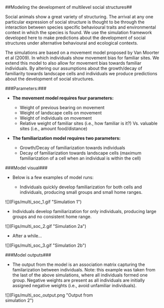 
##Modeling the development of multilevel social structures##

Social animals show a great variety of structuring. The arrival at any one particular expression of social structure is thought to be through the interaction between species specific behavioural traits and environmental context in which the species is found. We use the simulation framework developed here to make predictions about the development of social structures under alternative behavioural and ecological contexts.

The simulations are based on a movement model proposed by Van Moorter et al (2009). In which individuals show movement bias for familiar sites. We extend this model to also allow for movement bias towards familiar individuals. By altering our assumptions about the growth/decay of familiarity towards landscape cells and individuals we produce predictions about the development of social structures.

###Parameters:###
* **The movement model requires four parameters:**
  + Weight of previous bearing on movement
  + Weight of landscape cells on movement
  + Weight of individuals on movement
  + Relative weight of familiar sites (i.e., how familiar is it?) Vs. valuable sites (i.e., amount food/distance)
  
* **The familiarization model requires two parameters:**
  + Growth/Decay of familiarization towards individuals
  + Decay of familiarization towards landscape cells (maximum familiarization of a cell when an individual is within the cell)
  
###Model visual###
* Below is a few examples of model runs:

  + Individuals quickly develop familiarization for both cells and individuals, producing small groups and small home ranges.  
<div style="width:300px; height=200px">
![](Figs/multi_soc_1.gif "Simulation 1")
</div>

  + Individuals develop familiarization for only individuals, producing large groups and no consistent home range.  
<div style="width:300px; height=200px">
![](Figs/multi_soc_2.gif "Simulation 2a")
</div>

  + After a while...  
<div style="width:300px; height=200px">
![](Figs/multi_soc_3.gif "Simulation 2b")
</div>  

###Model outputs###
* The output from the model is an association matrix capturing the familarization between individuals. Note: this example was taken from the last of the above simulations, where all individuals formed one group. Negative weights are present as all individuals are initially assigned negative weights (i.e., avoid unfamiliar individuals).

<div style="width:300px; height=200px">
![](Figs/multi_soc_output.png "Output from simulation 2")
</div>  

